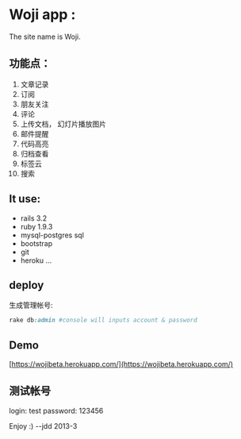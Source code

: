 # Woji app :

 The site name is Woji. 

## 功能点：
1. 文章记录
2. 订阅
3. 朋友关注
4. 评论
5. 上传文档， 幻灯片播放图片
6. 邮件提醒
7. 代码高亮
8. 归档查看
9. 标签云
10. 搜索


## It use:
* rails 3.2
* ruby 1.9.3
* mysql-postgres sql
* bootstrap
* git
* heroku
...

## deploy
生成管理帐号:  
``` ruby
rake db:admin #console will inputs account & password
```
## Demo
[https://wojibeta.herokuapp.com/](https://wojibeta.herokuapp.com/)
## 测试帐号
<p> login: test password: 123456 </p>
Enjoy :) 
 --jdd 2013-3
